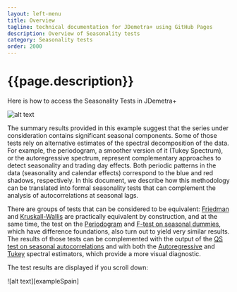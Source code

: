 ```yaml
---
layout: left-menu
title: Overview
tagline: technical documentation for JDemetra+ using GitHub Pages
description: Overview of Seasonality tests
category: Seasonality tests
order: 2000
---
```

# {{page.description}}

Here is how to access the Seasonality Tests in JDemetra+


![alt text][AccessTests]

[AccessTests]: https://palatej.github.io/pages/stats/tests/seasonality/images/seasonalTests.png "Logo Title Text 1"

The summary results provided in this example suggest that the series under consideration contains significant seasonal components. Some 
of those tests rely on alternative estimates of the spectral decomposition of the data.  For  example, the periodogram, a smoother version of 
it (Tukey Spectrum), or the autoregressive spectrum, represent complementary approaches to detect seasonality and trading day effects.  Both 
periodic patterns in the data (seasonality and calendar effects) correspond to the blue and red shadows, respectively. In this document, 
we describe how this methodology can be translated into formal seasonality tests that can complement the analysis of autocorrelations at seasonal lags.  

There are groups of tests that can be considered to be equivalent: [Friedman](friedman.html)  and [Kruskall-Wallis](kw.html) are practically equivalent by construction, 
and at the same time, the test on the [Periodogram](periodogram.html) and [F-test on seasonal dummies](f.html), which have difference foundations, also turn out to yield very 
similar results.  The results of those tests can be complemented with the output of the [QS test on seasonal autocorrelations](qsperiodogram.html)  and with both the 
[Autoregressive](arspectrum.html) and [Tukey](tukeyspectrum.html) spectral estimators, which provide a more visual diagnostic. 


The test results are displayed if you scroll down:

![alt text][exampleSpain]

[AccessTests]: https://palatej.github.io/pages/stats/tests/seasonality/images/exampleSpain.gif "Logo Title Text 2"
